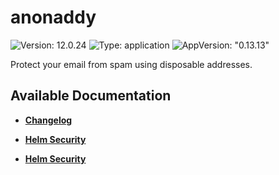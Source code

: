 # anonaddy

![Version: 12.0.24](https://img.shields.io/badge/Version-12.0.24-informational?style=flat-square) ![Type: application](https://img.shields.io/badge/Type-application-informational?style=flat-square) ![AppVersion: "0.13.13"](https://img.shields.io/badge/AppVersion-"0.13.13"-informational?style=flat-square)

Protect your email from spam using disposable addresses.

## Available Documentation

- [**Changelog**](CHANGELOG)

- [**Helm Security**](container-security)

- [**Helm Security**](helm-security)


